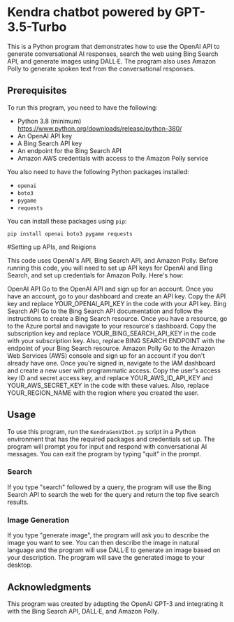 

# Kendra chatbot powered by GPT-3.5-Turbo

This is a Python program that demonstrates how to use the OpenAI API to generate conversational AI responses, search the web using Bing Search API, and generate images using DALL·E. The program also uses Amazon Polly to generate spoken text from the conversational responses.

## Prerequisites

To run this program, you need to have the following:
- Python 3.8 (minimum) https://www.python.org/downloads/release/python-380/
- An OpenAI API key
- A Bing Search API key
- An endpoint for the Bing Search API
- Amazon AWS credentials with access to the Amazon Polly service

You also need to have the following Python packages installed:

- `openai`
- `boto3`
- `pygame`
- `requests`

You can install these packages using `pip`:

```
pip install openai boto3 pygame requests
```
#Setting up APIs, and Reigions

This code uses OpenAI's API, Bing Search API, and Amazon Polly. Before running this code, you will need to set up API keys for OpenAI and Bing Search, and set up credentials for Amazon Polly. Here's how:

OpenAI API
Go to the OpenAI API and sign up for an account.
Once you have an account, go to your dashboard and create an API key.
Copy the API key and replace YOUR_OPENAI_API_KEY in the code with your API key.
Bing Search API
Go to the Bing Search API documentation and follow the instructions to create a Bing Search resource.
Once you have a resource, go to the Azure portal and navigate to your resource's dashboard.
Copy the subscription key and replace YOUR_BING_SEARCH_API_KEY in the code with your subscription key.
Also, replace BING SEARCH ENDPOINT with the endpoint of your Bing Search resource.
Amazon Polly
Go to the Amazon Web Services (AWS) console and sign up for an account if you don't already have one.
Once you're signed in, navigate to the IAM dashboard and create a new user with programmatic access.
Copy the user's access key ID and secret access key, and replace YOUR_AWS_ID_API_KEY and YOUR_AWS_SECRET_KEY in the code with these values.
Also, replace YOUR_REGION_NAME with the region where you created the user.

## Usage

To use this program, run the `KendraGenVIbot.py` script in a Python environment that has the required packages and credentials set up. The program will prompt you for input and respond with conversational AI messages. You can exit the program by typing "quit" in the prompt.

### Search

If you type "search" followed by a query, the program will use the Bing Search API to search the web for the query and return the top five search results.

### Image Generation

If you type "generate image", the program will ask you to describe the image you want to see. You can then describe the image in natural language and the program will use DALL·E to generate an image based on your description. The program will save the generated image to your desktop.

## Acknowledgments

This program was created by adapting the OpenAI GPT-3 and integrating it with the Bing Search API, DALL·E, and Amazon Polly.
